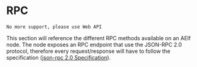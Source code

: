 # RPC

`No more support, please use Web API`

This section will reference the different RPC methods available on an AElf node. The node exposes an RPC endpoint that use the JSON-RPC 2.0 protocol, therefore every request/response will have to follow the specification ([json-rpc 2.0 Specification](https://www.jsonrpc.org/specification)).